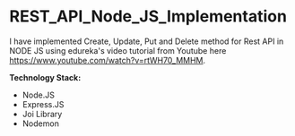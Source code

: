 # REST_API_Node_JS_Implementation

I have implemented Create, Update, Put and Delete method for Rest API in NODE JS using edureka's video tutorial from Youtube here
https://www.youtube.com/watch?v=rtWH70_MMHM.

**Technology Stack:**

* Node.JS
* Express.JS
* Joi Library
* Nodemon








